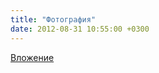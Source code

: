 ```yaml
---
title: "Фотография"
date: 2012-08-31 10:55:00 +0300
---
```



[Вложение](https://vk.com/photo41076938_288903811)
